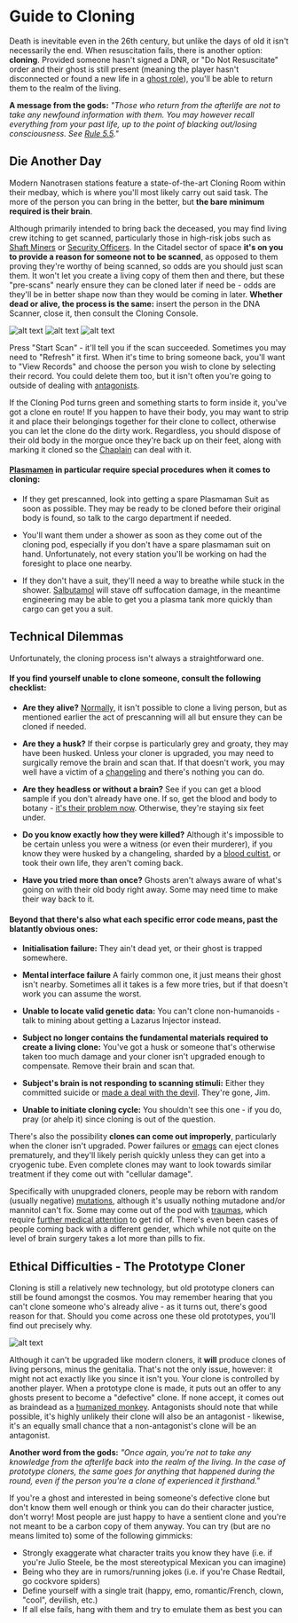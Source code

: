 Guide to Cloning
===

Death is inevitable even in the 26th century, but unlike the days of old it isn't necessarily the end. When resuscitation fails, there is another option: **cloning**. Provided someone hasn't signed a DNR, or "Do Not Resuscitate" order and their ghost is still present (meaning the player hasn't disconnected or found a new life in a [ghost role]()), you'll be able to return them to the realm of the living.

**A message from the gods:** *"Those who return from the afterlife are not to take any newfound information with them. You may however recall everything from your past life, up to the point of blacking out/losing consciousness. See [Rule 5.5](https://katlin.dog/citadel-rules/main#rule-5-do-not-metagame)."*

## Die Another Day
Modern Nanotrasen stations feature a state-of-the-art Cloning Room within their medbay, which is where you'll most likely carry out said task. The more of the person you can bring in the better, but **the bare minimum required is their brain**.

Although primarily intended to bring back the deceased, you may find living crew itching to get scanned, particularly those in high-risk jobs such as [Shaft Miners](/citadel-wiki/main/roles/cargo/shaft_miner.md) or [Security Officers](/citadel-wiki/main/roles/security/security_officer.md). In the Citadel sector of space **it's on you to provide a reason for someone not to be scanned**, as opposed to them proving they're worthy of being scanned, so odds are you should just scan them. It won't let you create a living copy of them then and there, but these "pre-scans" nearly ensure they can be cloned later if need be - odds are they'll be in better shape now than they would be coming in later. **Whether dead or alive, the process is the same:** insert the person in the DNA Scanner, close it, then consult the Cloning Console.

![alt text](https://github.com/EmeraldSundisk/Citadel-Wiki/blob/master/citadel-wiki-static/cloning1.png "The 'main menu', if you will.") ![alt text](https://github.com/EmeraldSundisk/Citadel-Wiki/blob/master/citadel-wiki-static/cloning2.png "The record database.") ![alt text](https://github.com/EmeraldSundisk/Citadel-Wiki/blob/master/citadel-wiki-static/cloning3.png "An example of a record.")

Press "Start Scan" - it'll tell you if the scan succeeded. Sometimes you may need to "Refresh" it first. When it's time to bring someone back, you'll want to "View Records" and choose the person you wish to clone by selecting their record. You could delete them too, but it isn't often you're going to outside of dealing with [antagonists](/citadel-wiki/main/roles/antagonist).

If the Cloning Pod turns green and something starts to form inside it, you've got a clone en route! If you happen to have their body, you may want to strip it and place their belongings together for their clone to collect, otherwise you can let the clone do the dirty work. Regardless, you should dispose of their old body in the morgue once they're back up on their feet, along with marking it cloned so the [Chaplain](/citadel-wiki/main/roles/civillian/chaplain.md) can deal with it.

#### [Plasmamen]() in particular require special procedures when it comes to cloning:

- If they get prescanned, look into getting a spare Plasmaman Suit as soon as possible. They may be ready to be cloned before their original body is found, so talk to the cargo department if needed.

- You'll want them under a shower as soon as they come out of the cloning pod, especially if you don't have a spare plasmaman suit on hand. Unfortunately, not every station you'll be working on had the foresight to place one nearby.

- If they don't have a suit, they'll need a way to breathe while stuck in the shower. [Salbutamol](/citadel-wiki/main/guides/guide_chemistry.md#salbutamol) will stave off suffocation damage, in the meantime engineering may be able to get you a plasma tank more quickly than cargo can get you a suit.

## Technical Dilemmas
Unfortunately, the cloning process isn't always a straightforward one.
#### If you find yourself unable to clone someone, consult the following checklist:

- **Are they alive?** [Normally](#ethical-difficulties---the-prototype-cloner), it isn't possible to clone a living person, but as mentioned earlier the act of prescanning will all but ensure they can be cloned if needed.

- **Are they a husk?** If their corpse is particularly grey and groaty, they may have been husked. Unless your cloner is upgraded, you may need to surgically remove the brain and scan that. If that doesn't work, you may well have a victim of a [changeling](/citadel-wiki/main/roles/antagonist) and there's nothing you can do.

- **Are they headless or without a brain?** See if you can get a blood sample if you don't already have one. If so, get the blood and body to botany - [it's their problem now](/citadel-wiki/main/roles/service/botanist.md). Otherwise, they're staying six feet under.

- **Do you know exactly how they were killed?** Although it's impossible to be certain unless you were a witness (or even their murderer), if you know they were husked by a changeling, sharded by a [blood cultist](/citadel-wiki/main/roles/antagonist), or took their own life, they aren't coming back.

- **Have you tried more than once?** Ghosts aren't always aware of what's going on with their old body right away. Some may need time to make their way back to it.

#### Beyond that there's also what each specific error code means, past the blatantly obvious ones:

- **Initialisation failure:** They ain't dead yet, or their ghost is trapped somewhere.

- **Mental interface failure** A fairly common one, it just means their ghost isn't nearby. Sometimes all it takes is a few more tries, but if that doesn't work you can assume the worst.

- **Unable to locate valid genetic data:** You can't clone non-humanoids - talk to mining about getting a Lazarus Injector instead.

- **Subject no longer contains the fundamental materials required to create a living clone:** You've got a husk or someone that's otherwise taken too much damage and your cloner isn't upgraded enough to compensate. Remove their brain and scan that.

- **Subject's brain is not responding to scanning stimuli:** Either they committed suicide or [made a deal with the devil](/citadel-wiki/main/roles/antagonist). They're gone, Jim.

- **Unable to initiate cloning cycle:** You shouldn't see this one - if you do, pray (or ahelp it) since cloning is out of the question.

There's also the possibility **clones can come out improperly**, particularly when the cloner isn't upgraded. Power failures or [emags]() can eject clones prematurely, and they'll likely perish quickly unless they can get into a cryogenic tube. Even complete clones may want to look towards similar treatment if they come out with "cellular damage".

Specifically with unupgraded cloners, people may be reborn with random (usually negative) [mutations](), although it's usually nothing mutadone and/or mannitol can't fix. Some may come out of the pod with [traumas](), which require [further medical attention]() to get rid of. There's even been cases of people coming back with a different gender, which while not quite on the level of brain surgery takes a lot more than pills to fix.

## Ethical Difficulties - The Prototype Cloner
Cloning is still a relatively new technology, but old prototype cloners can still be found amongst the cosmos. You may remember hearing that you can't clone someone who's already alive - as it turns out, there's good reason for that. Should you come across one these old prototypes, you'll find out precisely why.

![alt text](https://raw.githubusercontent.com/EmeraldSundisk/Citadel-Wiki/master/citadel-wiki-static/cakevapechasecropped.png "Prototype clones can quite different from the person they're a clone of.")

Although it can't be upgraded like modern cloners, it **will** produce clones of living persons, minus the genitalia. That's not the only issue, however: it might not act exactly like you since it isn't you. Your clone is controlled by another player. When a prototype clone is made, it puts out an offer to any ghosts present to become a "defective" clone. If none accept, it comes out as braindead as a [humanized monkey](). Antagonists should note that while possible, it's highly unlikely their clone will also be an antagonist - likewise, it's an equally small chance that a non-antagonist's clone will be an antagonist.

**Another word from the gods:** *"Once again, you're not to take any knowledge from the afterlife back into the realm of the living. In the case of prototype cloners, the same goes for anything that happened during the round, even if the person you're a clone of experienced it firsthand."*

If you're a ghost and interested in being someone's defective clone but don't know them well enough or think you can do their character justice, don't worry! Most people are just happy to have a sentient clone and you're not meant to be a carbon copy of them anyway. You can try (but are no means limited to) some of the following gimmicks:
- Strongly exaggerate what character traits you know they have (i.e. if you're Julio Steele, be the most stereotypical Mexican you can imagine)
- Being who they are in rumors/running jokes (i.e. if you're Chase Redtail, go cockvore spiders)
- Define yourself with a single trait (happy, emo, romantic/French, clown, "cool", devilish, etc.)
- If all else fails, hang with them and try to emulate them as best you can
